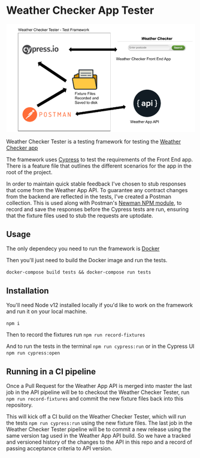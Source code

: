 # Weather Checker App Tester

![testing diagram](./test-framework.png)
 
Weather Checker Tester is a testing framework for testing the [Weather Checker app](https://serene-mountain-14043.herokuapp.com/)
 
 
The framework uses [Cypress](https://www.cypress.io/) to test the requirements of the Front End app. There is a feature file that outlines the different scenarios for the app in the root of the project.
 
In order to maintain quick stable feedback I've chosen to stub responses that come from the Weather App API. To guarantee any contract changes from the backend are reflected in the tests, I've created a Postman collection. This is used along with Postman's [Newman NPM module](https://www.npmjs.com/package/newman), to record and save the responses before the Cypress tests are run, ensuring that the fixture files used to stub the requests are uptodate.
 
 
## Usage
 
The only dependecy you need to run the framework is [Docker](https://docs.docker.com/engine/install/)

Then you'll just need to build the Docker image and run the tests.
 
`docker-compose build tests && docker-compose run tests`
 
## Installation
 
You'll need Node v12 installed locally if you'd like to work on the framework and run it on your local machine.
 
`npm i`
 
Then to record the fixtures run `npm run record-fixtures`
 
And to run the tests in the terminal `npm run cypress:run` or in the Cypress UI `npm run cypress:open`
 
 
## Running in a CI pipeline
 
Once a Pull Request for the Weather App API is merged into master the last job in the API pipeline will be to
checkout the Weather Checker Tester, run `npm run record-fixtures` and commit the new fixture files back into this repository.
 
This will kick off a CI build on the Weather Checker Tester, which will run the tests `npm run cypress:run` using the new fixture files.
The last job in the Weather Checker Tester pipeline will be to commit a new release using the same version tag used in the Weather App API build. So we have a tracked and versioned history of the changes to the API in this repo and a record of passing acceptance criteria to API version.
 
 


